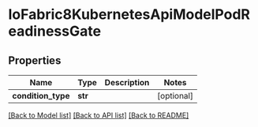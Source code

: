 # IoFabric8KubernetesApiModelPodReadinessGate

## Properties
Name | Type | Description | Notes
------------ | ------------- | ------------- | -------------
**condition_type** | **str** |  | [optional] 

[[Back to Model list]](../README.md#documentation-for-models) [[Back to API list]](../README.md#documentation-for-api-endpoints) [[Back to README]](../README.md)

